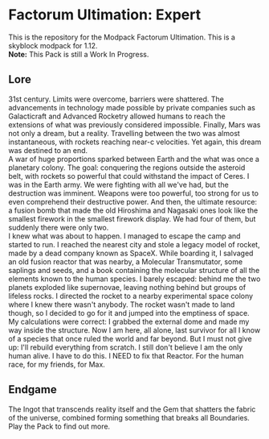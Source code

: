 # Factorum Ultimation: Expert
This is the repository for the Modpack Factorum Ultimation. This is a skyblock modpack for 1.12.  
**Note:** This Pack is still a Work In Progress.

## Lore
31st century. Limits were overcome, barriers were shattered. The advancements in technology made possible by private
companies such as Galacticraft and Advanced Rocketry allowed humans to reach the extensions of what was previously
considered impossible. Finally, Mars was not only a dream, but a reality. Travelling between the two was almost
instantaneous, with rockets reaching near-c velocities. Yet again, this dream was destined to an end.  
A war of huge proportions sparked between Earth and the what was once a planetary colony. The goal: conquering the
regions outside the asteroid belt, with rockets so powerful that could withstand the impact of Ceres. I was in the Earth
army. We were fighting with all we've had, but the destruction was imminent. Weapons were too powerful, too strong for
us to even comprehend their destructive power. And then, the ultimate resource: a fusion bomb that made the old
Hiroshima and Nagasaki ones look like the smallest firework in the smallest firework display. We had four of them, but
suddenly there were only two.  
I knew what was about to happen. I managed to escape the camp and started to run. I reached the nearest city and stole a
legacy model of rocket, made by a dead company known as SpaceX. While boarding it, I salvaged an old fusion reactor that
was nearby, a Molecular Transmutator, some saplings and seeds, and a book containing the molecular structure of all the
elements known to the human species. I barely escaped: behind me the two planets exploded like supernovae, leaving
nothing behind but groups of lifeless rocks. I directed the rocket to a nearby experimental space colony where I knew
there wasn't anybody. The rocket wasn't made to land though, so I decided to go for it and jumped into the emptiness of
space. My calculations were correct: I grabbed the external dome and made my way inside the structure. Now I am here,
all alone, last survivor for all I know of a species that once ruled the world and far beyond. But I must not give up:
I'll rebuild everything from scratch. I still don't believe I am the only human alive. I have to do this. I NEED to fix
that Reactor. For the human race, for my friends, for Max.

## Endgame
The Ingot that transcends reality itself and the Gem that shatters the fabric of the universe, combined forming
something that breaks all Boundaries.  
Play the Pack to find out more.